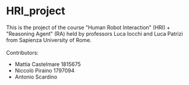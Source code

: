 # HRI_project
This is the project of the course "Human Robot Interaction" (HRI) + "Reasoning Agent" (RA) held by professors Luca Iocchi and Luca Patrizi from Sapienza University of Rome. 
\
\
Contributors:
- Mattia Castelmare 1815675
- Niccolò Piraino  1797094
- Antonio Scardino
